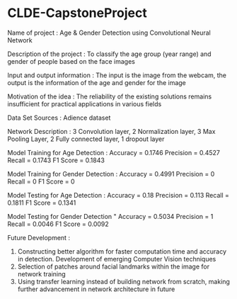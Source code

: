 # CLDE-CapstoneProject
Name of project : Age & Gender Detection using Convolutional Neural Network

Description of the project : To classify the age group (year range) and gender of people based on the face images

Input and output information : The input is the image from the webcam, the output is the information of the age and gender for the image

Motivation of the idea : The reliability of the existing solutions remains insufficient for practical applications in various fields

Data Set Sources : Adience dataset

Network Description : 3 Convolution layer, 2 Normalization layer, 3 Max Pooling Layer, 2 Fully connected layer, 1 dropout layer

Model Training for Age Detection :
Accuracy = 0.1746
Precision = 0.4527
Recall = 0.1743
F1 Score = 0.1843

Model Training for Gender Detection :
Accuracy = 0.4991
Precision = 0
Recall = 0
F1 Score = 0

Model Testing for Age Detection :
Accuracy = 0.18
Precision = 0.113
Recall = 0.1811
F1 Score = 0.1341

Model Testing for Gender Detection "
Accuracy = 0.5034
Precision = 1
Recall = 0.0046
F1 Score = 0.0092

Future Development :
1. Constructing better algorithm for faster computation time and accuracy in detection. Development of emerging Computer Vision techniques
2. Selection of patches around facial landmarks within the image for network training
3. Using transfer learning instead of building network from scratch, making further advancement in network architecture in future

